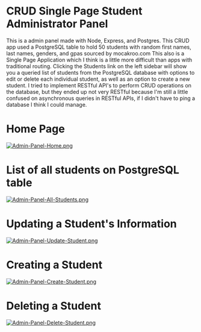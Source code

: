 # CRUD Single Page Student Administrator Panel

This is a admin panel made with Node, Express, and Postgres. 
This CRUD app used a PostgreSQL table to hold 50 students with random first names, last names, genders, and gpas sourced by mocakroo.com
This also is a Single Page Application which I think is a little more difficult than apps with traditional routing.
Clicking the Students link on the left sidebar will show you a queried list of students from the PostgreSQL database with
options to edit or delete each individual student, as well as an option to create a new student.
I tried to implement RESTful API's to perform CRUD operations on the database, but they ended up not very RESTful because I'm still
a little confused on asynchronous queries in RESTful APIs, if I didn't have to ping a database I think I could manage.

# Home Page
[![Admin-Panel-Home.png](https://i.postimg.cc/RCJ5Y67d/Admin-Panel-Home.png)](https://postimg.cc/MXwFMGrf)

# List of all students on PostgreSQL table
[![Admin-Panel-All-Students.png](https://i.postimg.cc/bYF3cZwC/Admin-Panel-All-Students.png)](https://postimg.cc/0rDp72mD)

# Updating a Student's Information
[![Admin-Panel-Update-Student.png](https://i.postimg.cc/QMYw4hVv/Admin-Panel-Update-Student.png)](https://postimg.cc/zLWx3mCk)

# Creating a Student
[![Admin-Panel-Create-Student.png](https://i.postimg.cc/0213Ht25/Admin-Panel-Create-Student.png)](https://postimg.cc/WtSXdwkx)

# Deleting a Student
[![Admin-Panel-Delete-Student.png](https://i.postimg.cc/8Pd38hjR/Admin-Panel-Delete-Student.png)](https://postimg.cc/dL1nrZR3)
